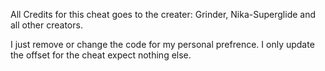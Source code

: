 All Credits for this cheat goes to the creater: 
Grinder, Nika-Superglide and all other creators.

I just remove or change the code for my personal prefrence.
I only update the offset for the cheat expect nothing else.




